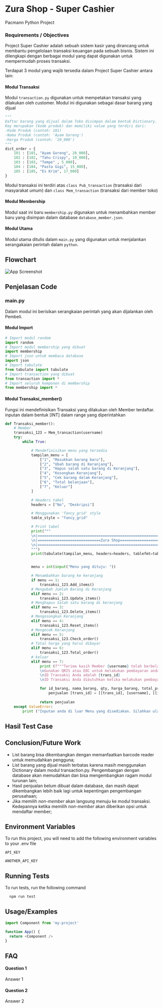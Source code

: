 
# Zura Shop - Super Cashier

Pacmann Python Project


### Requirements / Objectives

Project Super Cashier adalah sebuah sistem kasir yang dirancang untuk membantu pengelolaan transaksi keuangan pada sebuah bisnis. Sistem ini dilengkapi dengan berbagai modul yang dapat digunakan untuk mempermudah proses transaksi.

Terdapat 3 modul yang wajib tersedia dalam Project Super Cashier antara lain:
#### Modul Transaksi
Modul `transaction.py` digunakan untuk mempetakan transaksi yang dilakukan oleh customer.
Modul ini digunakan sebagai dasar barang yang dijual

``` python
"""
Daftar barang yang dijual dalam Toko disimpan dalam bentuk Dictionary.
Key merupakan (kode produk) dan memiliki value yang terdiri dari:
-Kode Produk (contoh: 101)
-Nama Produk (contoh: 'Ayam Goreng')
-Harga Produk (contoh: '20_000')
"""
dict_order = {
    101 : [101, "Ayam Goreng", 20_000],
    102 : [102, "Tahu Crispy", 10_000],
    103 : [103, "Tempe" , 5_000],
    104 : [104, "Pasta Gigi", 15_000],
    105 : [105, "Es Krim", 17_000]
} 
```
Modul transaksi ini terdiri atas `class Pub_transaction` (transaksi dari masyarakat umum) dan `class Mem_transaction` (transaksi dari member toko)

#### Modul Membership
Modul saat ini baru `membership.py` digunakan untuk menambahkan member baru yang disimpan dalam database `database_member.json`.

#### Modul Utama
Modul utama ditulis dalam `main.py` yang digunakan untuk menjalankan serangakaian perintah dalam `python`.
    
## Flowchart

![App Screenshot](https://via.placeholder.com/468x300?text=App+Screenshot+Here)


## Penjelasan Code
### main.py
Dalam modul ini berisikan serangkaian perintah yang akan dijalankan oleh Pembeli.
#### Modul Import
``` python
# Import modul random
import random
# Import modul membership yang dibuat
import membership
# Import json untuk membaca database
import json
# Import tabulate
from tabulate import tabulate
# Import transaction yang dibuat
from transaction import *
# Import seluruh komponen di membership
from membership import *
```

#### Modul Transaksi_member()
Fungsi ini mendefinisikan Transaksi yang dilakukan oleh Member terdaftar.
inputan dalam bentuk [INT] dalam range yang diperintahkan
```python
def Transaksi_member():
    # Member
    transaksi_123 = Mem_transaction(username)
    try:
        while True:

            # Mendefinisikan menu yang tersedia
            tampilan_menu = [
                ["1", "Masukkan barang baru"],
                ["2", "Ubah barang di Keranjang"],
                ["3", "Hapus salah satu barang di Keranjang"],
                ["4", "Kosongkan Keranjang"],
                ["5", "Cek barang dalam Keranjang"],
                ["6", "Total belanjaan"],
                ["7", "Keluar"]
            ]

            # Headers tabel
            headers = ["No", "Deskripsi"]

            # Menggunakan 'fancy_grid' style
            table_style = "fancy_grid"

            # Print tabel
            print("""
            \n|==================================================================|
            \n|=============================Zura Shop============================|
            \n|==================================================================|
            """)
            print(tabulate(tampilan_menu, headers=headers, tablefmt=table_style))


            menu = int(input("Menu yang dituju: "))

            # Menambahkan barang ke keranjang
            if menu == 1:
                transaksi_123.Add_items()
            # Mengubah Jumlah Barang di Keranjang
            elif menu == 2:
                transaksi_123.Update_items()
            # Menghapus Salah satu barang di keranjang
            elif menu == 3:
                transaksi_123.Delete_items()
            # Mengosongkan Keranjang
            elif menu == 4:
                transaksi_123.Reset_items()
            # Mengecek Keranjang
            elif menu == 5:
                transaksi_123.Check_order()    
            # Total harga yang harus dibayar
            elif menu == 6:
                transaksi_123.Total_order()
            # keluar
            elif menu == 7:
                print (f"""Terima kasih Member {username} telah berbelanja di Zura Shop.
                \nGunakan QRIS atau EDC untuk melakukan pembayaran anda.
                \nID Transaksi Anda adalah {trans_id}
                \nID Transaksi Anda dibutuhkan ketika melakukan pembayaran.""")

                for id_barang, nama_barang, qty, harga_barang, total_price in transaksi_123.order.values():
                    penjualan [trans_id] = [[trans_id], [username], [[id_barang]], [[nama_barang]], [[qty]], [[harga_barang]], [[total_price]]]
                
                return penjualan
    except ValueError:
        print ("Inputan anda di luar Menu yang disediakan. Silahkan ulang kembali")
```
## Hasil Test Case
## Conclusion/Future Work

- List barang bisa dikembangkan dengan memanfaatkan barcode reader untuk memudahkan pengguna;
- List barang yang dijual masih terbatas karena masih menggunakan Dictionary dalam modul transaction.py. Pengembangan dengan database akan memudahkan dan bisa mengembangkan ragam modul turunan lain;
- Hasil penjualan belum dibuat dalam database, dan masih dapat dikembangkan lebih baik lagi untuk kepentingan pengembangan perusahaan;
- Jika memilih *non-member* akan langsung menuju ke modul transaksi. Kedepannya ketika memilih *non-member* akan diberikan opsi untuk mendaftar member;

## Environment Variables

To run this project, you will need to add the following environment variables to your .env file

`API_KEY`

`ANOTHER_API_KEY`


## Running Tests

To run tests, run the following command

```bash
  npm run test
```


## Usage/Examples

```javascript
import Component from 'my-project'

function App() {
  return <Component />
}
```


## FAQ

#### Question 1

Answer 1

#### Question 2

Answer 2

